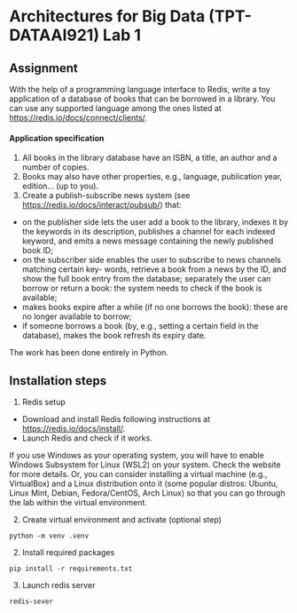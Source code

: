 # Architectures for Big Data (TPT-DATAAI921) Lab 1

## Assignment
With the help of a programming language interface to Redis, write a toy application of a database of books that can be borrowed in a library. You can use any supported language among the ones listed at https://redis.io/docs/connect/clients/.

#### Application specification

1. All books in the library database have an ISBN, a title, an author and a number of copies.
2. Books may also have other properties, e.g., language, publication year, edition... (up to you).
3. Create a publish-subscribe news system (see https://redis.io/docs/interact/pubsub/) that:
- on the publisher side lets the user add a book to the library, indexes it by the keywords in its description, publishes a channel for each indexed keyword, and emits a news message containing the newly published book ID;
- on the subscriber side enables the user to subscribe to news channels matching certain key- words, retrieve a book from a news by the ID, and show the full book entry from the database; separately the user can borrow or return a book: the system needs to check if the book is available;
- makes books expire after a while (if no one borrows the book): these are no longer available to borrow;
- if someone borrows a book (by, e.g., setting a certain field in the database), makes the book refresh its expiry date.

The work has been done entirely in Python.


## Installation steps

1. Redis setup

 - Download and install Redis following instructions at https://redis.io/docs/install/.
 - Launch Redis and check if it works.

If you use Windows as your operating system, you will have to enable Windows Subsystem for Linux (WSL2) on your system. Check the website for more details. Or, you can consider installing a virtual machine (e.g., VirtualBox) and a Linux distribution onto it (some popular distros: Ubuntu, Linux Mint, Debian, Fedora/CentOS, Arch Linux) so that you can go through the lab within the virtual environment.

2. Create virtual environment and activate (optional step) 
```
python -m venv .venv

```
2. Install required packages
```
pip install -r requirements.txt
```

3. Launch redis server
```
redis-sever
```


